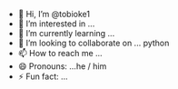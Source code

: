 - 👋 Hi, I’m @tobioke1
- 👀 I’m interested in ...
- 🌱 I’m currently learning ...
- 💞️ I’m looking to collaborate on ... python 
- 📫 How to reach me ...
- 😄 Pronouns: ...he / him
- ⚡ Fun fact: ...

<!---
tobioke1/tobioke1 is a ✨ special ✨ repository because its `README.md` (this file) appears on your GitHub profile.
You can click the Preview link to take a look at your changes.
--->
